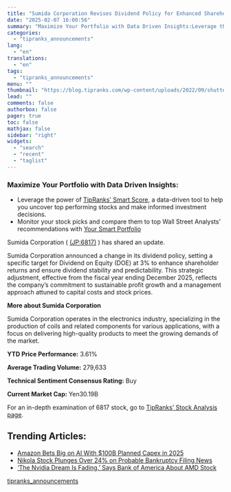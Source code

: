 ```yaml
---
title: "Sumida Corporation Revises Dividend Policy for Enhanced Shareholder Returns"
date: "2025-02-07 16:00:56"
summary: "Maximize Your Portfolio with Data Driven Insights:Leverage the power of TipRanks' Smart Score, a data-driven tool to help you uncover top performing stocks and make informed investment decisions. Monitor your stock picks and compare them to top Wall Street Analysts' recommendations with Your Smart PortfolioSumida Corporation ( (JP:6817) ) has..."
categories:
  - "tipranks_announcements"
lang:
  - "en"
translations:
  - "en"
tags:
  - "tipranks_announcements"
menu: ""
thumbnail: "https://blog.tipranks.com/wp-content/uploads/2022/09/shutterstock_1939250359-750x406.jpg"
lead: ""
comments: false
authorbox: false
pager: true
toc: false
mathjax: false
sidebar: "right"
widgets:
  - "search"
  - "recent"
  - "taglist"
---
```


### Maximize Your Portfolio with Data Driven Insights:

* Leverage the power of [TipRanks' Smart Score](https://www.tipranks.com/screener/top-smart-score-stocks), a data-driven tool to help you uncover top performing stocks and make informed investment decisions.
* Monitor your stock picks and compare them to top Wall Street Analysts' recommendations with  [Your Smart Portfolio](https://www.tipranks.com/smart-portfolio/holdings)

Sumida Corporation ( [(JP:6817)](https://www.tipranks.com/stocks/jp:6817) ) has shared an update.

Sumida Corporation announced a change in its dividend policy, setting a specific target for Dividend on Equity (DOE) at 3% to enhance shareholder returns and ensure dividend stability and predictability. This strategic adjustment, effective from the fiscal year ending December 2025, reflects the company’s commitment to sustainable profit growth and a management approach attuned to capital costs and stock prices.

**More about Sumida Corporation**

Sumida Corporation operates in the electronics industry, specializing in the production of coils and related components for various applications, with a focus on delivering high-quality products to meet the growing demands of the market.

**YTD Price Performance:** 3.61%

**Average Trading Volume:** 279,633

**Technical Sentiment Consensus Rating:** Buy

**Current Market Cap:** Yen30.19B

For an in-depth examination of 6817 stock, go to [TipRanks’ Stock Analysis page](https://www.tipranks.com/stocks/jp:6817/stock-analysis).

Trending Articles:
------------------

* [Amazon Bets Big on AI With $100B Planned Capex in 2025](https://www.tipranks.com/news/amazon-bets-big-on-ai-with-100b-planned-capex-in-2025)
* [Nikola Stock Plunges Over 24% on Probable Bankruptcy Filing News](https://www.tipranks.com/news/nikola-stock-plunges-over-24-on-probable-bankruptcy-filing-news)
* [‘The Nvidia Dream Is Fading,’ Says Bank of America About AMD Stock](https://www.tipranks.com/news/the-nvidia-dream-is-fading-says-bank-of-america-about-amd-stock)

[tipranks_announcements](https://www.tipranks.com/news/company-announcements/sumida-corporation-revises-dividend-policy-for-enhanced-shareholder-returns)
